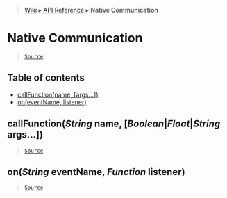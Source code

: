 > [Wiki](Home) ▸ [API Reference](API-Reference) ▸ **Native Communication**

# Native Communication

> [`Source`](/Neft-io/neft/tree/master/src/native/index.litcoffee#native-communication)

## Table of contents
  * [callFunction(name, [args...])](#callfunctionstring-name-booleanfloatstring-args)
  * [on(eventName, listener)](#onstring-eventname-function-listener)

## callFunction(*String* name, [*Boolean*|*Float*|*String* args...])

> [`Source`](/Neft-io/neft/tree/master/src/native/index.litcoffee#callfunctionstring-name-booleanfloatstring-args)

## on(*String* eventName, *Function* listener)

> [`Source`](/Neft-io/neft/tree/master/src/native/index.litcoffee#onstring-eventname-function-listener)

